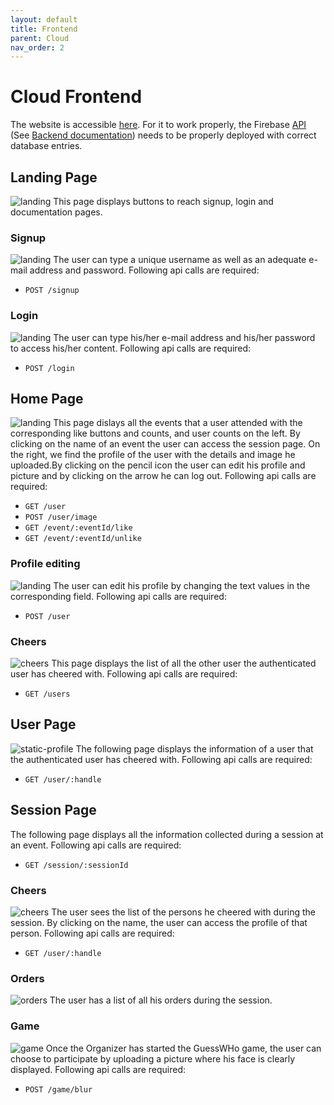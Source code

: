 ```yaml
---
layout: default
title: Frontend
parent: Cloud
nav_order: 2
---
```


# Cloud Frontend

The website is accessible [here](https://cheers-soc.web.app/). For it to work properly, the Firebase [API](https://europe-west1-cheers-soc.cloudfunctions.net/api) (See [Backend documentation](https://team-gad.github.io/documentation/docs/gateway/backend/)) needs to be properly deployed with correct database entries.
## Landing Page
![landing](../../../assets/images/landing-page.png)
This page displays buttons to reach signup, login and documentation pages.
### Signup
![landing](../../../assets/images/signup.png)
The user can type a unique username as well as an adequate e-mail address and password. 
Following api calls are required:
- `POST /signup` 
### Login
![landing](../../../assets/images/login.png)
The user can type his/her e-mail address and his/her password to access his/her content. 
Following api calls are required:
- `POST /login` 
## Home Page
![landing](../../../assets/images/home.png)
This page dislays all the events that a user attended with the corresponding like buttons and counts, and user counts on the left. By clicking on the name of an event the user can access the session page. On the right, we find the profile of the user with the details and image he uploaded.By clicking on the pencil icon the user can edit his profile and picture and by clicking on the arrow he can log out.
Following api calls are required:
- `GET /user` 
- `POST /user/image`
- `GET /event/:eventId/like`
- `GET /event/:eventId/unlike` 
### Profile editing
![landing](../../../assets/images/edit-profile.png)
The user can edit his profile by changing the text values in the corresponding field.
Following api calls are required:
- `POST /user`
### Cheers
![cheers](../../../assets/images/cheers.png)
This page displays the list of all the other user the authenticated user has cheered with.
Following api calls are required:
- `GET /users`
## User Page
![static-profile](../../../assets/images/profile.png)
The following page displays the information of a user that the authenticated user has cheered with.
Following api calls are required:
- `GET /user/:handle`
## Session Page
The following page displays all the information collected during a session at an event.
Following api calls are required:
- `GET /session/:sessionId` 
### Cheers
![cheers](../../../assets/images/session-cheers.png)
The user sees the list of the persons he cheered with during the session. By clicking on the name, the user can access the profile of that person.
Following api calls are required:
- `GET /user/:handle`
### Orders
![orders](../../../assets/images/orders.png)
The user has a list of all his orders during the session.
### Game
![game](../../../assets/images/games.png)
Once the Organizer has started the GuessWHo game, the user can choose to participate by uploading a picture where his face is clearly displayed.
Following api calls are required:
- `POST /game/blur`

